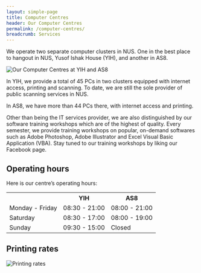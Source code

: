 ```yaml
---
layout: simple-page
title: Computer Centres
header: Our Computer Centres
permalink: /computer-centres/
breadcrumb: Services
---
```


We operate two separate computer clusters in NUS.
One in the best place to hangout in NUS, Yusof Ishak House (YIH), and another in AS8.

![Our Computer Centres at YIH and AS8]({{site.baseurl}}/images/services.jpg)

In YIH, we provide a total of 45 PCs in two clusters equipped with internet access, printing and scanning. To date, we are still the sole provider of public scanning services in NUS.

In AS8, we have more than 44 PCs there, with internet access and printing.

Other than being the IT services provider, we are also distinguished by our software training workshops which are of the highest of quality. Every semester, we provide training workshops on popular, on-demand softwares such as Adobe Photoshop, Adobe Illustrator and Excel Visual Basic Application (VBA). Stay tuned to our training workshops by liking our Facebook page.

## Operating hours
Here is our centre’s operating hours:
<table>
    <tr>
        <th></th>
        <th>YIH</th>
        <th>AS8</th>
    </tr>
    <tr>
        <td>Monday - Friday</td>
        <td>08:30 - 21:00</td>
        <td>08:00 - 21:00</td>
    </tr>
    <tr>
        <td>Saturday</td>
        <td>08:30 - 17:00</td>
        <td>08:00 - 19:00</td>
    </tr>
    <tr>
        <td>Sunday</td>
        <td>09:30 - 15:00</td>
        <td>Closed</td>
    </tr>
</table>

## Printing rates
![Printing rates]({{site.baseurl}}/images/rates.jpg)
